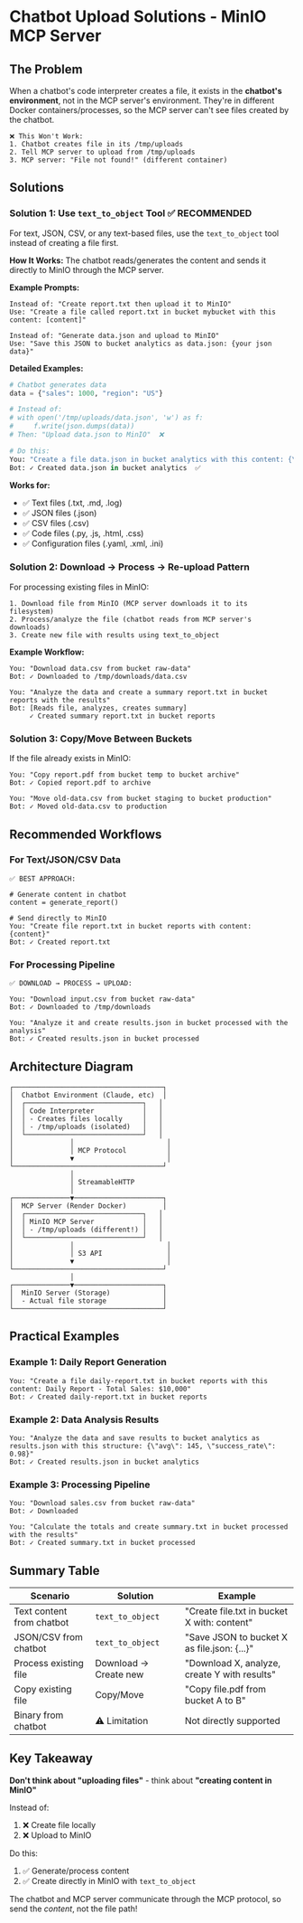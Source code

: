 # Chatbot Upload Solutions - MinIO MCP Server

## The Problem

When a chatbot's code interpreter creates a file, it exists in the **chatbot's environment**, not in the MCP server's environment. They're in different Docker containers/processes, so the MCP server can't see files created by the chatbot.

```
❌ This Won't Work:
1. Chatbot creates file in its /tmp/uploads
2. Tell MCP server to upload from /tmp/uploads
3. MCP server: "File not found!" (different container)
```

## Solutions

### Solution 1: Use `text_to_object` Tool ✅ RECOMMENDED

For text, JSON, CSV, or any text-based files, use the `text_to_object` tool instead of creating a file first.

**How It Works:**
The chatbot reads/generates the content and sends it directly to MinIO through the MCP server.

**Example Prompts:**

```
Instead of: "Create report.txt then upload it to MinIO"
Use: "Create a file called report.txt in bucket mybucket with this content: [content]"

Instead of: "Generate data.json and upload to MinIO"
Use: "Save this JSON to bucket analytics as data.json: {your json data}"
```

**Detailed Examples:**

```python
# Chatbot generates data
data = {"sales": 1000, "region": "US"}

# Instead of:
# with open('/tmp/uploads/data.json', 'w') as f:
#     f.write(json.dumps(data))
# Then: "Upload data.json to MinIO"  ❌

# Do this:
You: "Create a file data.json in bucket analytics with this content: {\"sales\": 1000, \"region\": \"US\"}"
Bot: ✓ Created data.json in bucket analytics  ✅
```

**Works for:**
- ✅ Text files (.txt, .md, .log)
- ✅ JSON files (.json)
- ✅ CSV files (.csv)
- ✅ Code files (.py, .js, .html, .css)
- ✅ Configuration files (.yaml, .xml, .ini)

### Solution 2: Download → Process → Re-upload Pattern

For processing existing files in MinIO:

```
1. Download file from MinIO (MCP server downloads it to its filesystem)
2. Process/analyze the file (chatbot reads from MCP server's downloads)
3. Create new file with results using text_to_object
```

**Example Workflow:**

```
You: "Download data.csv from bucket raw-data"
Bot: ✓ Downloaded to /tmp/downloads/data.csv

You: "Analyze the data and create a summary report.txt in bucket reports with the results"
Bot: [Reads file, analyzes, creates summary]
     ✓ Created summary report.txt in bucket reports
```

### Solution 3: Copy/Move Between Buckets

If the file already exists in MinIO:

```
You: "Copy report.pdf from bucket temp to bucket archive"
Bot: ✓ Copied report.pdf to archive

You: "Move old-data.csv from bucket staging to bucket production"
Bot: ✓ Moved old-data.csv to production
```

## Recommended Workflows

### For Text/JSON/CSV Data

```
✅ BEST APPROACH:

# Generate content in chatbot
content = generate_report()

# Send directly to MinIO
You: "Create file report.txt in bucket reports with content: {content}"
Bot: ✓ Created report.txt
```

### For Processing Pipeline

```
✅ DOWNLOAD → PROCESS → UPLOAD:

You: "Download input.csv from bucket raw-data"
Bot: ✓ Downloaded to /tmp/downloads

You: "Analyze it and create results.json in bucket processed with the analysis"
Bot: ✓ Created results.json in bucket processed
```

## Architecture Diagram

```
┌─────────────────────────────────────┐
│  Chatbot Environment (Claude, etc)  │
│  ┌─────────────────────────────┐   │
│  │ Code Interpreter            │   │
│  │ - Creates files locally     │   │
│  │ - /tmp/uploads (isolated)   │   │
│  └─────────────────────────────┘   │
│              │                       │
│              │ MCP Protocol          │
│              ▼                       │
└─────────────────────────────────────┘
               │
               │ StreamableHTTP
               │
┌──────────────▼──────────────────────┐
│  MCP Server (Render Docker)         │
│  ┌─────────────────────────────┐   │
│  │ MinIO MCP Server            │   │
│  │ - /tmp/uploads (different!) │   │
│  └─────────────────────────────┘   │
│              │                       │
│              │ S3 API                │
│              ▼                       │
└─────────────────────────────────────┘
               │
┌──────────────▼──────────────────────┐
│  MinIO Server (Storage)             │
│  - Actual file storage              │
└─────────────────────────────────────┘
```

## Practical Examples

### Example 1: Daily Report Generation

```
You: "Create a file daily-report.txt in bucket reports with this content: Daily Report - Total Sales: $10,000"
Bot: ✓ Created daily-report.txt in bucket reports
```

### Example 2: Data Analysis Results

```
You: "Analyze the data and save results to bucket analytics as results.json with this structure: {\"avg\": 145, \"success_rate\": 0.98}"
Bot: ✓ Created results.json in bucket analytics
```

### Example 3: Processing Pipeline

```
You: "Download sales.csv from bucket raw-data"
Bot: ✓ Downloaded

You: "Calculate the totals and create summary.txt in bucket processed with the results"
Bot: ✓ Created summary.txt in bucket processed
```

## Summary Table

| Scenario | Solution | Example |
|----------|----------|---------|
| Text content from chatbot | `text_to_object` | "Create file.txt in bucket X with: content" |
| JSON/CSV from chatbot | `text_to_object` | "Save JSON to bucket X as file.json: {...}" |
| Process existing file | Download → Create new | "Download X, analyze, create Y with results" |
| Copy existing file | Copy/Move | "Copy file.pdf from bucket A to B" |
| Binary from chatbot | ⚠️ Limitation | Not directly supported |

## Key Takeaway

**Don't think about "uploading files"** - think about **"creating content in MinIO"**

Instead of:
1. ❌ Create file locally
2. ❌ Upload to MinIO

Do this:
1. ✅ Generate/process content
2. ✅ Create directly in MinIO with `text_to_object`

The chatbot and MCP server communicate through the MCP protocol, so send the *content*, not the file path!
